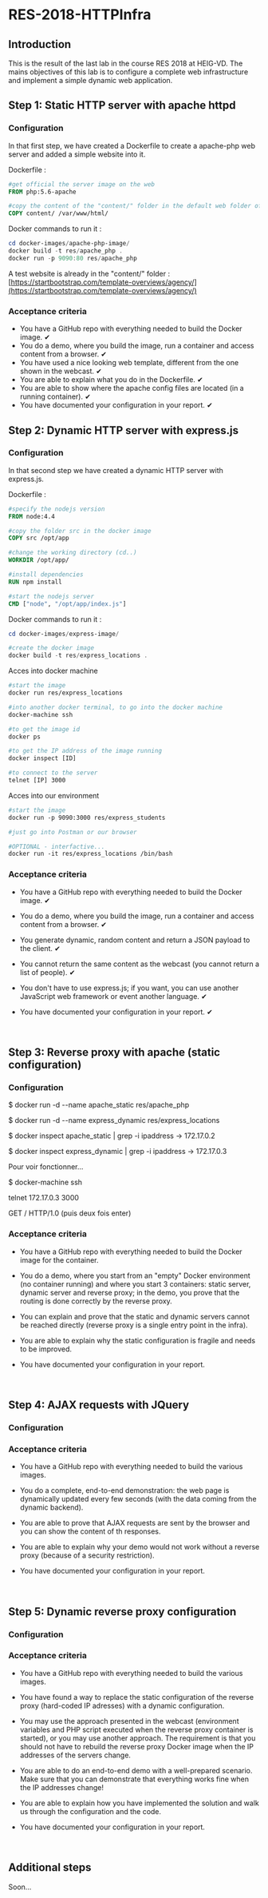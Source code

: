 # RES-2018-HTTPInfra

## Introduction

This is the result of the last lab in the course RES 2018 at HEIG-VD. The mains objectives of this lab is to configure a complete web infrastructure and implement a simple dynamic web application.



## Step 1: Static HTTP server with apache httpd

### Configuration

In that first step, we have created a Dockerfile to create a apache-php web server and added a simple website into it. 

Dockerfile :

```dockerfile
#get official the server image on the web
FROM php:5.6-apache 

#copy the content of the "content/" folder in the default web folder of the server. The content of this folder will be sent to the browser
COPY content/ /var/www/html/ 
```

Docker commands to run it :

```powershell
cd docker-images/apache-php-image/
docker build -t res/apache_php .
docker run -p 9090:80 res/apache_php
```

A test website is already in the "content/" folder : [https://startbootstrap.com/template-overviews/agency/](https://startbootstrap.com/template-overviews/agency/)



### Acceptance criteria

- You have a GitHub repo with everything needed to build the Docker image. ✔
- You do a demo, where you build the image, run a container and access content from a browser. ✔
- You have used a nice looking web template, different from the one shown in the webcast. ✔
- You are able to explain what you do in the Dockerfile. ✔
- You are able to show where the apache config files are located (in a running container). ✔
- You have documented your configuration in your report. ✔



## Step 2: Dynamic HTTP server with express.js

### Configuration

In that second step we have created a dynamic HTTP server with express.js. 

Dockerfile :

```dockerfile
#specify the nodejs version
FROM node:4.4

#copy the folder src in the docker image
COPY src /opt/app

#change the working directory (cd..)
WORKDIR /opt/app/

#install dependencies
RUN npm install

#start the nodejs server
CMD ["node", "/opt/app/index.js"]
```

Docker commands to run it :

```powershell
cd docker-images/express-image/

#create the docker image
docker build -t res/express_locations .
```

Acces into docker machine

```dockerfile
#start the image
docker run res/express_locations

#into another docker terminal, to go into the docker machine
docker-machine ssh

#to get the image id
docker ps

#to get the IP address of the image running
docker inspect [ID]

#to connect to the server
telnet [IP] 3000
```

Acces into our environment 

```dockerfile
#start the image
docker run -p 9090:3000 res/express_students

#just go into Postman or our browser

#OPTIONAL - interfactive...
docker run -it res/express_locations /bin/bash
```



### Acceptance criteria

- You have a GitHub repo with everything needed to build the Docker image. ✔

- You do a demo, where you build the image, run a container and access content from a browser. ✔

- You generate dynamic, random content and return a JSON payload to the client. ✔

- You cannot return the same content as the webcast (you cannot return a list of people). ✔

- You don't have to use express.js; if you want, you can use another JavaScript web framework or event another language. ✔

- You have documented your configuration in your report. ✔

  ​

## Step 3: Reverse proxy with apache (static configuration)

### Configuration

$ docker run -d --name apache_static res/apache_php

$ docker run -d --name express_dynamic res/express_locations 

$ docker inspect apache_static | grep -i ipaddress -> 172.17.0.2

$ docker inspect express_dynamic | grep -i ipaddress -> 172.17.0.3



Pour voir fonctionner...

$ docker-machine ssh

telnet 172.17.0.3 3000

GET / HTTP/1.0 (puis deux fois enter)

### Acceptance criteria

- You have a GitHub repo with everything needed to build the Docker image for the container.

- You do a demo, where you start from an "empty" Docker environment (no container running) and where you start 3 containers: static server, dynamic server and reverse proxy; in the demo, you prove that the routing is done correctly by the reverse proxy.

- You can explain and prove that the static and dynamic servers cannot be reached directly (reverse proxy is a single entry point in the infra).

- You are able to explain why the static configuration is fragile and needs to be improved.

- You have documented your configuration in your report.

  ​

## Step 4: AJAX requests with JQuery

### Configuration



### Acceptance criteria

- You have a GitHub repo with everything needed to build the various images.

- You do a complete, end-to-end demonstration: the web page is dynamically updated every few seconds (with the data coming from the dynamic backend).

- You are able to prove that AJAX requests are sent by the browser and you can show the content of th responses.

- You are able to explain why your demo would not work without a reverse proxy (because of a security restriction).

- You have documented your configuration in your report.

  ​

## Step 5: Dynamic reverse proxy configuration

### Configuration



### Acceptance criteria

- You have a GitHub repo with everything needed to build the various images.

- You have found a way to replace the static configuration of the reverse proxy (hard-coded IP adresses) with a dynamic configuration.

- You may use the approach presented in the webcast (environment variables and PHP script executed when the reverse proxy container is started), or you may use another approach. The requirement is that you should not have to rebuild the reverse proxy Docker image when the IP addresses of the servers change.

- You are able to do an end-to-end demo with a well-prepared scenario. Make sure that you can demonstrate that everything works fine when the IP addresses change!

- You are able to explain how you have implemented the solution and walk us through the configuration and the code.

- You have documented your configuration in your report.

  ​

## Additional steps

Soon...